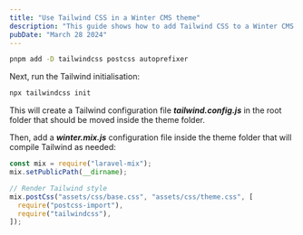 ```yaml
---
title: "Use Tailwind CSS in a Winter CMS theme"
description: "This guide shows how to add Tailwind CSS to a Winter CMS theme using Laravel Mix."
pubDate: "March 28 2024"
---
```


```bash
pnpm add -D tailwindcss postcss autoprefixer
```

Next, run the Tailwind initialisation:

```bash
npx tailwindcss init
```

This will create a Tailwind configuration file ***tailwind.config.js*** in the root folder that should be moved inside the theme folder.

Then, add a ***winter.mix.js*** configuration file inside the theme folder that will compile Tailwind as needed:

```javascript
const mix = require("laravel-mix");
mix.setPublicPath(__dirname);

// Render Tailwind style
mix.postCss("assets/css/base.css", "assets/css/theme.css", [
  require("postcss-import"),
  require("tailwindcss"),
]);
```

